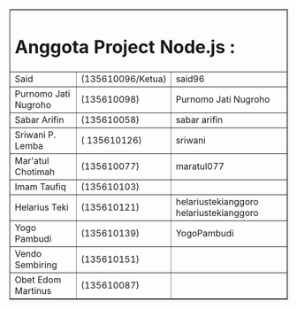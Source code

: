 <!DOCTYPE html>
<html>
<body>
<table border="1"><tr><td colspan="3" aligen="left">
<h1>Anggota Project Node.js : </h1>
</td></tr>
<tr><td>
Said </td><td>(135610096/Ketua)</td><td>said96
</td></tr>
<tr><td>
Purnomo Jati Nugroho </td><td>(135610098)</td><td>Purnomo Jati Nugroho
</td></tr>
<tr><td>
Sabar Arifin </td><td>(135610058)</td><td>sabar arifin
</td></tr>
<tr><td>
Sriwani P. Lemba </td><td>( 135610126)</td><td>sriwani
</td></tr>
<tr><td>
Mar'atul Chotimah </td><td>(135610077)</td><td>maratul077
</td></tr>
<tr><td>
Imam Taufiq </td><td>(135610103)</td><td>
</td></tr>
<tr><td>
Helarius Teki </td><td>(135610121)</td><td>helariustekianggoro
helariustekianggoro
</td></tr>
<tr><td>
Yogo Pambudi </td><td>(135610139)</td><td>YogoPambudi
</td></tr>
<tr><td>
Vendo Sembiring </td><td>(135610151)</td><td>
</td></tr>
<tr><td>
Obet Edom Martinus </td><td>(135610087)</td><td>
</tr></table>
</body>
</html>

